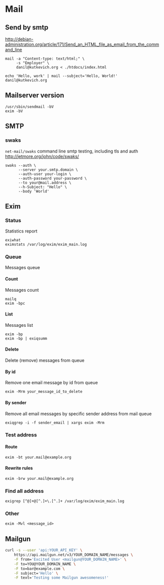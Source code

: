 # Mail

## Send by smtp

<http://debian-administration.org/article/171/Send_an_HTML_file_as_email_from_the_command_line>

    mail -a "Content-type: text/html;" \
         -s "Employer" \
         danil@kutkevich.org < ./htdocs/index.html

    echo 'Hello, work' | mail --subject='Hello, World!' danil@kutkevich.org

## Mailserver version

    /usr/sbin/sendmail -bV
    exim -bV

## SMTP

### swaks

`net-mail/swaks` command line smtp testing, including tls and auth
<http://jetmore.org/john/code/swaks/>

    swaks --auth \
          --server your.smtp.domain \
          --auth-user your-login \
          --auth-password your-password \
          --to your@mail.address \
          --h-Subject: "Hello" \
          --body 'World'

## Exim

### Status

Statistics report

    exiwhat
    eximstats /var/log/exim/exim_main.log

### Queue

Messages queue 

#### Count

Messages count

    mailq
    exim -bpc

#### List

Messages list

    exim -bp
    exim -bp | exiqsumm

#### Delete

Delete (remove) messages from queue

#### By id

Remove one email message by id from queue

    exim -Mrm your_message_id_to_delete

#### By sender

Remove all email messages by specific sender address from mail queue

    exiqgrep -i -f sender_email | xargs exim -Mrm

### Test address

#### Route

    exim -bt your.mail@example.org

#### Rewrite rules

    exim -brw your.mail@example.org

### Find all address

    exigrep [^@]+@[^.]+\.[^.]+ /var/log/exim/exim_main.log

### Other

    exim -Mvl <message_id>

## Mailgun

```sh
curl -s --user 'api:YOUR_API_KEY' \
    https://api.mailgun.net/v3/YOUR_DOMAIN_NAME/messages \
    -F from='Excited User <mailgun@YOUR_DOMAIN_NAME>' \
    -F to=YOU@YOUR_DOMAIN_NAME \
    -F to=bar@example.com \
    -F subject='Hello' \
    -F text='Testing some Mailgun awesomeness!'
```
